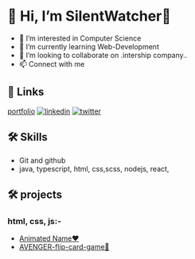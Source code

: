 # 👋 Hi, I’m SilentWatcher👋

- 👀 I’m interested in Computer Science 
- 🌱 I’m currently learning Web-Development
- 💞️ I’m looking to collaborate on .intership company..
- 📫 Connect with me 




  
## 🔗 Links
[portfolio](https://tenor.com/9fxu.gif)
[![linkedin](https://img.shields.io/badge/linkedin-0A66C2?style=for-the-badge&logo=linkedin&logoColor=white)](https://www.linkedin.com/in/vikas-vitekari-5945931b1/)
[![twitter](https://img.shields.io/badge/twitter-1DA1F2?style=for-the-badge&logo=twitter&logoColor=white)](https://twitter.com/VitekariVikas)

  
## 🛠 Skills

- Git and github
- java, typescript, html, css,scss, nodejs, react, 

## 🛠 projects 
### html, css, js:-
- [Animated Name❤️ ](https://silentwatcher.github.io/AnimatedName-/)
- [AVENGER-flip-card-game🍿](https://silentwatcher.github.io/AVENGER-flip-card-game/)

